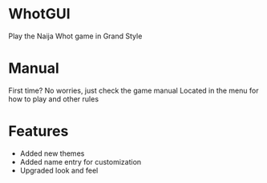 # WhotGUI
Play the Naija Whot game in Grand Style

# Manual
First time?  No worries, just check the game manual
Located in the menu for how to play and other rules

# Features
* Added new themes 
* Added name entry for customization
* Upgraded look and feel
